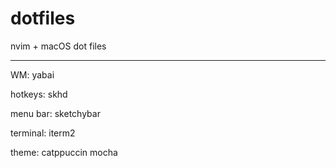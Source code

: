 # dotfiles
nvim + macOS dot files

----------------------

WM: yabai

hotkeys: skhd

menu bar: sketchybar

terminal: iterm2

theme: catppuccin mocha

